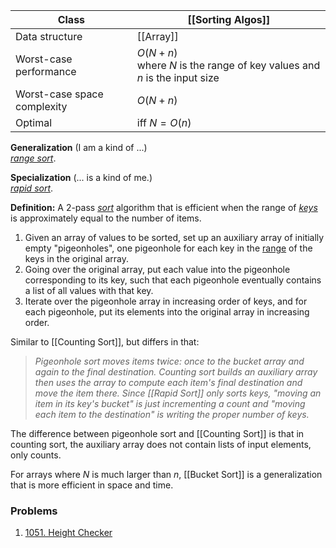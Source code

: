 

| Class                       | [[Sorting Algos]]                                                            |
| --------------------------- | ---------------------------------------------------------------------------- |
| Data structure              | [[Array]]                                                                    |
| Worst-case performance      | $O(N + n)$<br>where _N_ is the range of key values and _n_ is the input size |
| Worst-case space complexity | $O(N + n)$                                                                   |
| Optimal                     | iff $N = O(n)$                                                               |

**Generalization** (I am a kind of ...)  
[_range sort_](https://xlinux.nist.gov/dads/HTML/rangesort.html).

**Specialization** (... is a kind of me.)  
[_rapid sort_](https://xlinux.nist.gov/dads/HTML/rapidSort.html).

**Definition:** A 2-pass [_sort_](https://xlinux.nist.gov/dads/HTML/sort.html) algorithm that is efficient when the range of [_keys_](https://xlinux.nist.gov/dads/HTML/key.html) is approximately equal to the number of items. 
1. Given an array of values to be sorted, set up an auxiliary array of initially empty "pigeonholes", one pigeonhole for each key in the [range](https://en.wikipedia.org/wiki/Range_(computer_science) "Range (computer science)") of the keys in the original array.
2. Going over the original array, put each value into the pigeonhole corresponding to its key, such that each pigeonhole eventually contains a list of all values with that key.
3. Iterate over the pigeonhole array in increasing order of keys, and for each pigeonhole, put its elements into the original array in increasing order.

Similar to [[Counting Sort]], but differs in that:
>  _Pigeonhole sort moves items twice: once to the bucket array and again to the final destination. Counting sort builds an auxiliary array then uses the array to compute each item's final destination and move the item there._
>  _Since [[Rapid Sort]] only sorts keys, "moving an item in its key's bucket" is just incrementing a count and "moving each item to the destination" is writing the proper number of keys._

The difference between pigeonhole sort and [[Counting Sort]] is that in counting sort, the auxiliary array does not contain lists of input elements, only counts.

For arrays where _N_ is much larger than _n_, [[Bucket Sort]] is a generalization that is more efficient in space and time.

### Problems
1. [1051. Height Checker](https://leetcode.com/problems/height-checker/) 